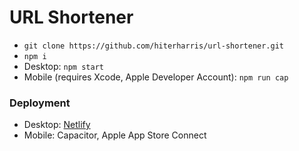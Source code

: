 # URL Shortener
- `git clone https://github.com/hiterharris/url-shortener.git`
- `npm i`
- Desktop: `npm start`
- Mobile (requires Xcode, Apple Developer Account): `npm run cap`

### Deployment
- Desktop: [Netlify](https://www.netlify.com/)
- Mobile: Capacitor, Apple App Store Connect